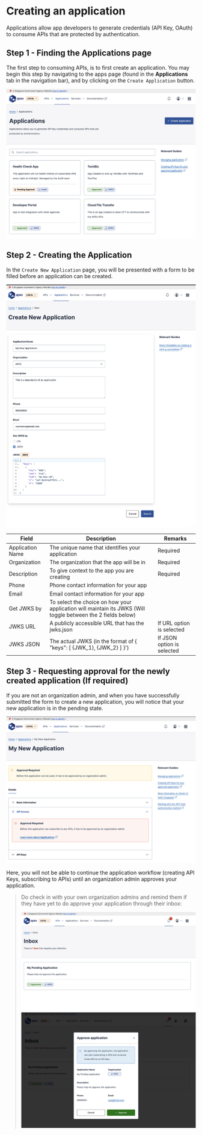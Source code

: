 # Creating an application

Applications allow app developers to generate credentials (API Key, OAuth) to consume APIs that are protected by authentication.

## Step 1 - Finding the Applications page

The first step to consuming APIs, is to first create an application. You may begin this step by navigating to the apps page (found in the **Applications** tab in the navigation bar), and by clicking on the `Create Application` button.

![Image](./_assets/apps.png)

## Step 2 - Creating the Application

In the `Create New Application` page, you will be presented with a form to be filled before an application can be created.

![Image](./_assets/new-app-filled.png)

| Field            | Description                                                                                                  | Remarks                    |
| ---------------- | ------------------------------------------------------------------------------------------------------------ | -------------------------- |
| Application Name | The unique name that identifies your application                                                             | Required                   |
| Organization     | The organization that the app will be in                                                                     | Required                   |
| Description      | To give context to the app you are creating                                                                  | Required                   |
| Phone            | Phone contact information for your app                                                                       |                            |
| Email            | Email contact information for your app                                                                       |                            |
| Get JWKS by      | To select the choice on how your application will maintain its JWKS (Will toggle between the 2 fields below) |                            |
| JWKS URL         | A publicly accessible URL that has the jwks.json                                                             | If URL option is selected  |
| JWKS JSON        | The actual JWKS (in the format of { "keys": [ {JWK_1}, {JWK_2} ] }')                                         | If JSON option is selected |

## Step 3 - Requesting approval for the newly created application (If required)

If you are not an organization admin, and when you have successfully submitted the form to create a new application, you will notice that your new application is in the pending state.

![Image](./_assets/new-app-pending.png)

Here, you will not be able to continue the application workflow (creating API Keys, subscribing to APIs) until an organization admin approves your application.

> Do check in with your own organization admins and remind them if they have yet to do approve your application through their inbox:
>
> ![Image](./_assets/pending-app-1.png) ![Image](./_assets/pending-app-2.png)

